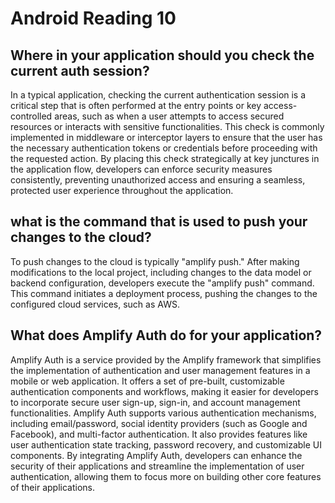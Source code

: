# Android Reading 10

## Where in your application should you check the current auth session?

In a typical application, checking the current authentication session is a critical step that is often performed at the entry points or key access-controlled areas, such as when a user attempts to access secured resources or interacts with sensitive functionalities. This check is commonly implemented in middleware or interceptor layers to ensure that the user has the necessary authentication tokens or credentials before proceeding with the requested action. By placing this check strategically at key junctures in the application flow, developers can enforce security measures consistently, preventing unauthorized access and ensuring a seamless, protected user experience throughout the application.

## what is the command that is used to push your changes to the cloud?

To push changes to the cloud is typically "amplify push." After making modifications to the local project, including changes to the data model or backend configuration, developers execute the "amplify push" command. This command initiates a deployment process, pushing the changes to the configured cloud services, such as AWS.

## What does Amplify Auth do for your application?

Amplify Auth is a service provided by the Amplify framework that simplifies the implementation of authentication and user management features in a mobile or web application. It offers a set of pre-built, customizable authentication components and workflows, making it easier for developers to incorporate secure user sign-up, sign-in, and account management functionalities. Amplify Auth supports various authentication mechanisms, including email/password, social identity providers (such as Google and Facebook), and multi-factor authentication. It also provides features like user authentication state tracking, password recovery, and customizable UI components. By integrating Amplify Auth, developers can enhance the security of their applications and streamline the implementation of user authentication, allowing them to focus more on building other core features of their applications.